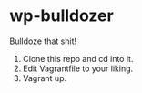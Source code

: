 wp-bulldozer
============

Bulldoze that shit!


1. Clone this repo and cd into it.
2. Edit Vagrantfile to your liking. 
3. Vagrant up.
